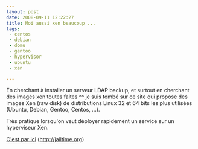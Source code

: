```yaml
---
layout: post
date: 2008-09-11 12:22:27
title: Moi aussi xen beaucoup ...
tags:
 - centos
 - debian
 - domu
 - gentoo
 - hypervisor
 - ubuntu
 - xen

---
```


En cherchant à installer un serveur LDAP backup, et surtout en cherchant des images xen toutes faites ^^ je suis tombé sur ce site qui propose des images Xen (raw disk) de distributions Linux 32 et 64 bits les plus utilisées (Ubuntu, Debian, Gentoo, Centos, ...).

Très pratique lorsqu'on veut déployer rapidement un service sur un hyperviseur Xen.

[C'est par ici](http://jailtime.org) (http://jailtime.org)
